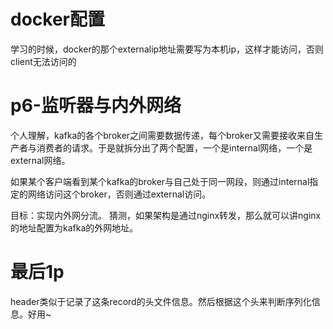 # docker配置
学习的时候，docker的那个externalip地址需要写为本机ip，这样才能访问，否则client无法访问的


# p6-监听器与内外网络

个人理解，kafka的各个broker之间需要数据传递，每个broker又需要接收来自生产者与消费者的请求。于是就拆分出了两个配置，一个是internal网络，一个是external网络。

如果某个客户端看到某个kafka的broker与自己处于同一网段，则通过internal指定的网络访问这个broker，否则通过external访问。

目标：实现内外网分流。
猜测，如果架构是通过nginx转发，那么就可以讲nginx的地址配置为kafka的外网地址。

# 最后1p
header类似于记录了这条record的头文件信息。然后根据这个头来判断序列化信息。好用~